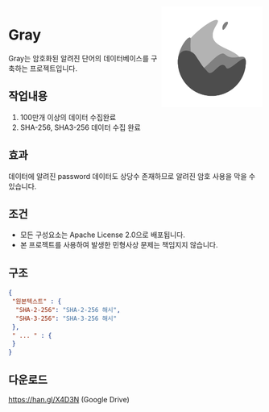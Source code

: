 <img align="right" src=docs/gray.png height="200px">

# Gray
Gray는 암호화된 알려진 단어의 데이터베이스를 구축하는 프로젝트입니다.

## 작업내용
1. 100만개 이상의 데이터 수집완료
2. SHA-256, SHA3-256 데이터 수집 완료

## 효과
데이터에 알려진 password 데이터도 상당수 존재하므로 알려진 암호 사용을 막을 수 있습니다.

## 조건
 - 모든 구성요소는 Apache License 2.0으로 배포됩니다.
 - 본 프로젝트를 사용하여 발생한 민형사상 문제는 책임지지 않습니다.

## 구조
```json
{
 "원본텍스트" : {
  "SHA-2-256": "SHA-2-256 해시",
  "SHA-3-256": "SHA-3-256 해시"
 },
 " ... " : {
 }
}
```

## 다운로드
https://han.gl/X4D3N (Google Drive)
